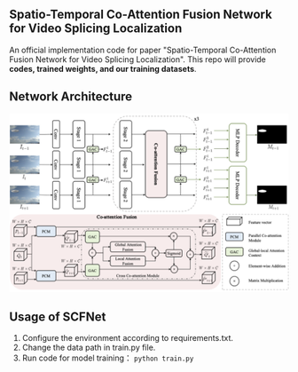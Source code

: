 ## Spatio-Temporal Co-Attention Fusion Network for Video Splicing Localization
An official implementation code for paper "Spatio-Temporal Co-Attention Fusion Network for Video Splicing Localization".
This repo will provide <B>codes, trained weights, and our training datasets</B>. 

## Network Architecture
<center> <img src="fig/Framework.png" alt="architecture"/> </center>

## Usage of SCFNet
1. Configure the environment according to requirements.txt.
2. Change the data path in train.py file.
3. Run code for model training：
```python train.py```